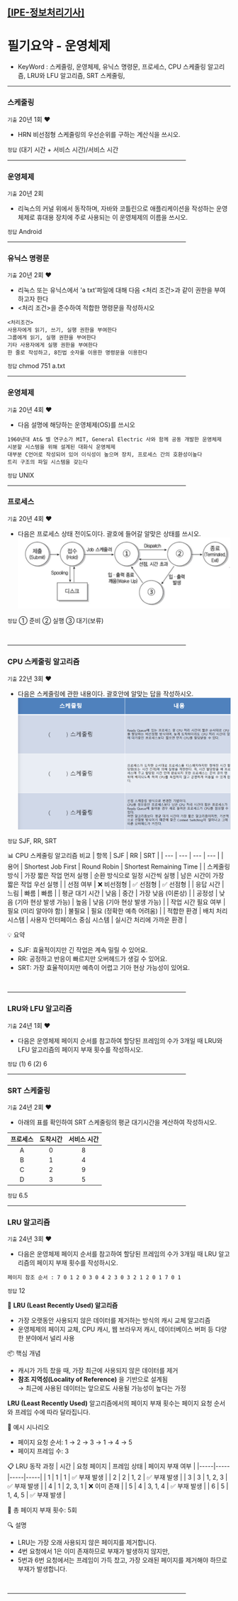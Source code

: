 [[IPE-정보처리기사]](https://github.com/JaceKim-TheAL/D2501_Notes/tree/main/Q-Net/IPE)
---

# 필기요약 - 운영체제

- KeyWord : 스케줄링, 운영체제, 유닉스 명령문, 프로세스, CPU 스케줄링 알고리즘, LRU와 LFU 알고리즘, SRT 스케줄링, 

---
### 스케줄링
`기출` 20년 1회 ♥️
- HRN 비선점형 스케줄링의 우선순위를 구하는 계산식을 쓰시오.

`정답` (대기 시간 + 서비스 시간)/서비스 시간
<br/>
<hr style="height: 2px; background-color: gray; border: none; width: 80%;">

### 운영체제
`기출` 20년 2회 
- 리눅스의 커널 위에서 동작하며, 자바와 코틀린으로 애플리케이션을 작성하는 운영체제로 휴대용 장치에 주로 사용되는 이 운영체제의 이름을 쓰시오.

`정답` Android
<br/>
<hr style="height: 2px; background-color: gray; border: none; width: 80%;">

### 유닉스 명령문
`기출` 20년 2회 ♥️
- 리눅스 또는 유닉스에서 'a txt'파일에 대해 다음 <처리 조건>과 같이 권한을 부여하고자 한다
- <처리 조건>을 준수하여 적합한 명령문을 작성하시오
```
<처리조건>
사용자에게 읽기, 쓰기, 실행 권한을 부여한다
그룹에게 읽기, 실행 권한을 부여한다
기타 사용자에게 실행 권한을 부여한다
한 줄로 작성하고, 8진법 숫자를 이용한 명령문을 이용한다
```

`정답` chmod 751 a.txt
<br/>
<hr style="height: 2px; background-color: gray; border: none; width: 80%;">

### 운영체제
`기출` 20년 4회 ♥️
- 다음 설명에 해당하는 운영체제(OS)를 쓰시오
```
1960년대 At& 벨 연구소가 MIT, General Electric 사와 함께 공동 개발한 운영체제
시분할 시스템을 위해 설계된 대화식 운영체제
대부분 C언어로 작성되어 있어 이식성이 높으며 장치, 프로세스 간의 호환성이높다
트리 구조의 파일 시스템을 갖는다
```

`정답` UNIX
<br/>
<hr style="height: 2px; background-color: gray; border: none; width: 80%;">


### 프로세스 
`기출` 20년 4회 ♥️
- 다음은 프로세스 상태 전이도이다. 괄호에 들어갈 알맞은 상태를 쓰시오.
![20년4회_8번](./images/20년_4회_08번.png)

`정답` 
① 준비
② 실행
③ 대기(보류)

<br/>
<hr style="height: 2px; background-color: gray; border: none; width: 80%;">


### CPU 스케줄링 알고리즘
`기출` 22년 3회 ♥️
-  다음은 스케줄링에 관한 내용이다. 괄호안에 알맞는 답을 작성하시오.
![22년3회_16번](./images/22년_3회_16번.png)

`정답` SJF, RR, SRT
<br/>

📊 CPU 스케줄링 알고리즘 비교 
| 항목 | SJF | RR  | SRT | 
| --- | --- | --- | --- | 
| 용어 | Shortest Job First | Round Robin | Shortest Remaining Time | 
| 스케줄링 방식 | 가장 짧은 작업 먼저 실행 | 순환 방식으로 일정 시간씩 실행 | 남은 시간이 가장 짧은 작업 우선 실행 | 
| 선점 여부 | ❌ 비선점형 | ✅ 선점형 | ✅ 선점형 | 
| 응답 시간 | 느림 | 빠름 | 빠름 | 
| 평균 대기 시간 | 낮음 | 중간 | 가장 낮음 (이론상) | 
| 공정성 | 낮음 (기아 현상 발생 가능) | 높음 | 낮음 (기아 현상 발생 가능) | 
| 작업 시간 필요 여부 | 필요 (미리 알아야 함) | 불필요 | 필요 (정확한 예측 어려움) | 
| 적합한 환경 | 배치 처리 시스템 | 사용자 인터페이스 중심 시스템 | 실시간 처리에 가까운 환경 | 
<br/>

💡 요약
- SJF: 효율적이지만 긴 작업은 계속 밀릴 수 있어요.
- RR: 공정하고 반응이 빠르지만 오버헤드가 생길 수 있어요.
- SRT: 가장 효율적이지만 예측이 어렵고 기아 현상 가능성이 있어요.
<br/>
<hr style="height: 2px; background-color: gray; border: none; width: 80%;">

### LRU와 LFU 알고리즘
`기출` 24년 1회 ♥️
- 다음은 운영체제 페이지 순서를 참고하여 할당된 프레임의 수가 3개일 때  LRU와 LFU 알고리즘의 페이지 부재 횟수를 작성하시오.

`정답` 
(1) 6
(2) 6
<br/>
<hr style="height: 2px; background-color: gray; border: none; width: 80%;">

### SRT 스케줄링
`기출` 24년 2회 ♥️
- 아래의 표를 확인하여 SRT 스케줄링의 평균 대기시간을 계산하여 작성하시오. 

| 프로세스 |	도착시간	| 서비스 시간 |
|:---:|:---:|:---:| 
| A	| 0	| 8 | 
| B	| 1 |	4 |
| C	| 2 |	9 |
| D	| 3 |	5 |

`정답` 6.5
<br/>
<hr style="height: 2px; background-color: gray; border: none; width: 80%;">

### LRU 알고리즘
`기출` 24년 3회 ♥️
- 다음은 운영체제 페이지 순서를 참고하여 할당된 프레임의 수가 3개일 때  LRU 알고리즘의 페이지 부재 횟수를 작성하시오.
```
페이지 참조 순서 : 7 0 1 2 0 3 0 4 2 3 0 3 2 1 2 0 1 7 0 1
```

`정답` 12
<br/>

🧠 **LRU (Least Recently Used) 알고리즘** 
- 가장 오랫동안 사용되지 않은 데이터를 제거하는 방식의 캐시 교체 알고리즘
- 운영체제의 페이지 교체, CPU 캐시, 웹 브라우저 캐시, 데이터베이스 버퍼 등 다양한 분야에서 널리 사용

📦 핵심 개념
- 캐시가 가득 찼을 때, 가장 최근에 사용되지 않은 데이터를 제거
- **참조 지역성(Locality of Reference)** 을 기반으로 설계됨 <br/>
  → 최근에 사용된 데이터는 앞으로도 사용될 가능성이 높다는 가정 <br/>

**LRU (Least Recently Used)** 알고리즘에서의 페이지 부재 횟수는 페이지 요청 순서와 프레임 수에 따라 달라집니다. <br/>

🧪 예시 시나리오 
- 페이지 요청 순서: 1 → 2 → 3 → 1 → 4 → 5
- 페이지 프레임 수: 3

📋 LRU 동작 과정
| 시간 | 요청 페이지 | 프레임 상태 | 페이지 부재 여부 | 
|-----|-----|-----|-----|
| 1 | 1 | 1 | ✅ 부재 발생 | 
| 2 | 2 | 1, 2 | ✅ 부재 발생 | 
| 3 | 3 | 1, 2, 3 | ✅ 부재 발생 | 
| 4 | 1 | 2, 3, 1 | ❌ 이미 존재 | 
| 5 | 4 | 3, 1, 4 | ✅ 부재 발생 | 
| 6 | 5 | 1, 4, 5 | ✅ 부재 발생 | 

📌 총 페이지 부재 횟수: 5회 <br/>

🔍 설명
- LRU는 가장 오래 사용되지 않은 페이지를 제거합니다.
- 4번 요청에서 1은 이미 존재하므로 부재가 발생하지 않지만,
- 5번과 6번 요청에서는 프레임이 가득 찼고, 가장 오래된 페이지를 제거해야 하므로 부재가 발생합니다.
<br/>
<hr style="height: 2px; background-color: gray; border: none; width: 80%;">

<!--
---

### 
`기출` ♥️
- 

`정답` 
<br/>
<hr style="height: 2px; background-color: gray; border: none; width: 80%;">

---
-->
